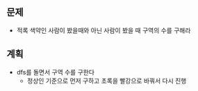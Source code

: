 ## 문제
- 적록 색약인 사람이 봤을때와 아닌 사람이 봤을 때 구역의 수를 구해라

## 계획
- dfs를 돌면서 구역 수를 구한다
  - 정상인 기준으로 먼저 구하고 초록을 빨강으로 바꿔서 다시 진행
